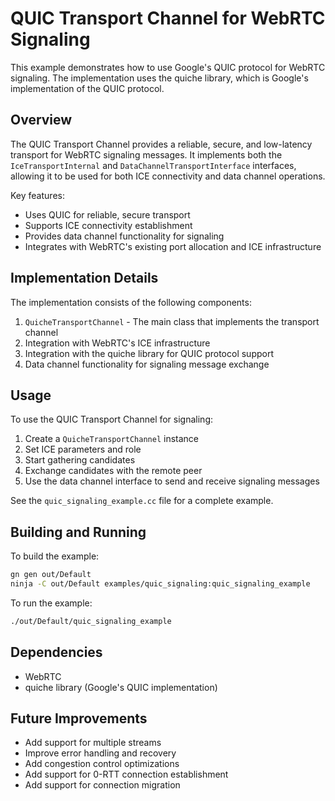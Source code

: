 # QUIC Transport Channel for WebRTC Signaling

This example demonstrates how to use Google's QUIC protocol for WebRTC signaling. The implementation uses the quiche library, which is Google's implementation of the QUIC protocol.

## Overview

The QUIC Transport Channel provides a reliable, secure, and low-latency transport for WebRTC signaling messages. It implements both the `IceTransportInternal` and `DataChannelTransportInterface` interfaces, allowing it to be used for both ICE connectivity and data channel operations.

Key features:
- Uses QUIC for reliable, secure transport
- Supports ICE connectivity establishment
- Provides data channel functionality for signaling
- Integrates with WebRTC's existing port allocation and ICE infrastructure

## Implementation Details

The implementation consists of the following components:

1. `QuicheTransportChannel` - The main class that implements the transport channel
2. Integration with WebRTC's ICE infrastructure
3. Integration with the quiche library for QUIC protocol support
4. Data channel functionality for signaling message exchange

## Usage

To use the QUIC Transport Channel for signaling:

1. Create a `QuicheTransportChannel` instance
2. Set ICE parameters and role
3. Start gathering candidates
4. Exchange candidates with the remote peer
5. Use the data channel interface to send and receive signaling messages

See the `quic_signaling_example.cc` file for a complete example.

## Building and Running

To build the example:

```bash
gn gen out/Default
ninja -C out/Default examples/quic_signaling:quic_signaling_example
```

To run the example:

```bash
./out/Default/quic_signaling_example
```

## Dependencies

- WebRTC
- quiche library (Google's QUIC implementation)

## Future Improvements

- Add support for multiple streams
- Improve error handling and recovery
- Add congestion control optimizations
- Add support for 0-RTT connection establishment
- Add support for connection migration